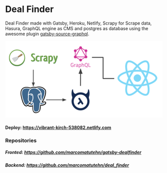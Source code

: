 # Deal Finder

Deal Finder made with Gatsby, Heroku, Netlify, Scrapy for Scrape data, Hasura, GraphQL engine as CMS and postgres as database using the awesome plugin [gatsby-source-graphql](https://github.com/gatsbyjs/gatsby/tree/master/packages/gatsby-source-graphql).


![Gatsby Postgres GraphQL](./backend/assets/deal-finder.png)


#### Deploy: https://vibrant-kirch-538082.netlify.com

### Repositories

##### Fronted: https://github.com/marcomatutehn/gatsby-dealfinder
##### Backend: https://github.com/marcomatutehn/deal_finder
#
